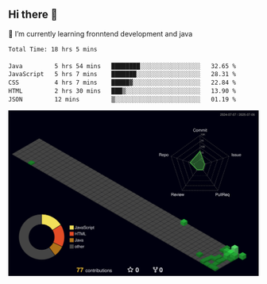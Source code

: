 ## Hi there 👋

<!--
**CereenaG/CereenaG** is a ✨ _special_ ✨ repository because its `README.md` (this file) appears on your GitHub profile.

Here are some ideas to get you started:

- 🔭 I’m currently working on ...
- 🌱 I’m currently learning ...
- 👯 I’m looking to collaborate on ...
- 🤔 I’m looking for help with ...
- 💬 Ask me about ...
- 📫 How to reach me: ...
- 😄 Pronouns: ...
- ⚡ Fun fact: ...
-->
 🌱 I’m currently learning fronntend development and java
 
<!--START_SECTION:waka-->

```txt
Total Time: 18 hrs 5 mins

Java         5 hrs 54 mins   ████████░░░░░░░░░░░░░░░░░   32.65 %
JavaScript   5 hrs 7 mins    ███████░░░░░░░░░░░░░░░░░░   28.31 %
CSS          4 hrs 7 mins    █████▓░░░░░░░░░░░░░░░░░░░   22.84 %
HTML         2 hrs 30 mins   ███▒░░░░░░░░░░░░░░░░░░░░░   13.90 %
JSON         12 mins         ▒░░░░░░░░░░░░░░░░░░░░░░░░   01.19 %
```

<!--END_SECTION:waka-->
![](./profile-3d-contrib/profile-night-green.svg)
